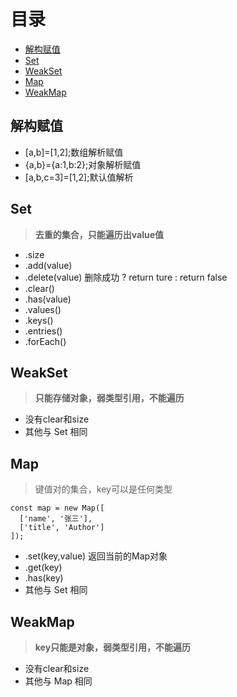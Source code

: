 
# 目录
- [解构赋值](#解构赋值)
- [Set](#Set)
- [WeakSet](#WeakSet)
- [Map](#Map)
- [WeakMap](#WeakMap)

## 解构赋值
*	[a,b]=[1,2];数组解析赋值
*	{a,b}={a:1,b:2};对象解析赋值
*	[a,b,c=3]=[1,2];默认值解析

## Set

>**去重的集合，只能遍历出value值**
* 	.size
* 	.add(value)
* 	.delete(value) 删除成功 ? return ture : return false
* 	.clear()
* 	.has(value)
* 	.values()
*	.keys()
*	.entries()
*	.forEach()

## WeakSet
>**只能存储对象，弱类型引用，不能遍历**
*	没有clear和size
*	其他与 Set 相同


## Map
>键值对的集合，key可以是任何类型


```
const map = new Map([
  ['name', '张三'],
  ['title', 'Author']
]);
```

*	.set(key,value) 返回当前的Map对象
*	.get(key)
*	.has(key)
*   其他与 Set 相同

## WeakMap
>**key只能是对象，弱类型引用，不能遍历**
*	没有clear和size
*   其他与 Map 相同
	
	
	